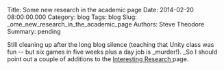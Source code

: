 Title: Some new research in the academic page
Date: 2014-02-20 08:00:00.000
Category: blog
Tags: blog 
Slug: _ome_new_research_in_the_academic_page
Authors: Steve Theodore
Summary: pending

Still cleaning up after the long blog silence (teaching that Unity class was fun -- but six games in five weeks plus a day job is _murder!). _So I should point out a couple of additions to the [Interesting Research ](pages/interesting_graphics_and_animation_research.html)page.

